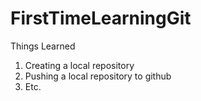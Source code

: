 # FirstTimeLearningGit

Things Learned
1) Creating a local repository
2) Pushing  a local repository to github
3) Etc.
